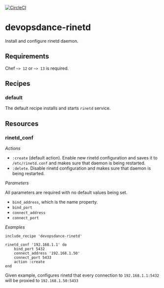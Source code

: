 [![CircleCI](https://circleci.com/gh/DevopsDance/chef-cookbook-rinetd.svg?style=svg)](https://circleci.com/gh/DevopsDance/chef-cookbook-rinetd)

# devopsdance-rinetd

Install and configure rinetd daemon.

## Requirements

Chef `~> 12` or `~> 13` is required.

## Recipes
### default

The default recipe installs and starts `rinetd` service.

## Resources
### rinetd_conf

*Actions*

- `:create` (default action). Enable new rinetd configuration and saves it to
  `/etc/rinetd.conf` and makes sure that daemon is being restarted.
- `:delete`. Disable rinetd configuration and makes sure that daemon is being
  restarted.

*Parameters*

All parameters are required with no default values being set.

- `bind_address`, which is the name property.
- `bind_port`
- `connect_address`
- `connect_port`

*Examples*

```
include_recipe 'devopsdance-rinetd'

rinetd_conf '192.168.1.1' do
    bind_port 5432
    connect_address '192.168.1.50'
    connect_port 5433
    action :create
end
```

Given example, configures rinetd that every connection to `192.168.1.1:5432`
will be proxied to `192.168.1.50:5433`

